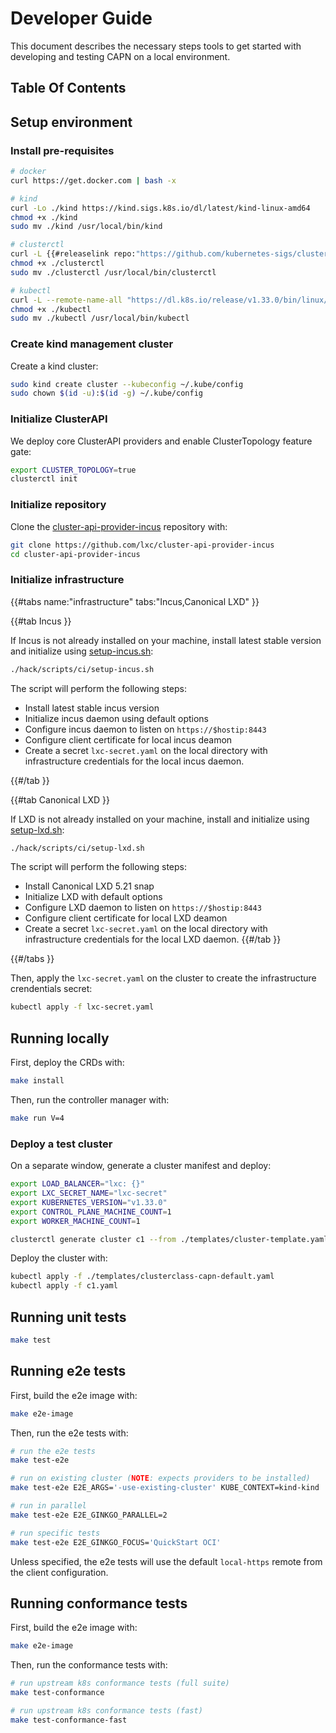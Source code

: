 # Developer Guide

This document describes the necessary steps tools to get started with developing and testing CAPN on a local environment.

## Table Of Contents

<!-- toc -->

## Setup environment

### Install pre-requisites

```bash
# docker
curl https://get.docker.com | bash -x

# kind
curl -Lo ./kind https://kind.sigs.k8s.io/dl/latest/kind-linux-amd64
chmod +x ./kind
sudo mv ./kind /usr/local/bin/kind

# clusterctl
curl -L {{#releaselink repo:"https://github.com/kubernetes-sigs/cluster-api" gomodule:"sigs.k8s.io/cluster-api" asset:"clusterctl-linux-amd64" version:"1.10.x" }} -o clusterctl
chmod +x ./clusterctl
sudo mv ./clusterctl /usr/local/bin/clusterctl

# kubectl
curl -L --remote-name-all "https://dl.k8s.io/release/v1.33.0/bin/linux/amd64/kubectl" -o ./kubectl
chmod +x ./kubectl
sudo mv ./kubectl /usr/local/bin/kubectl
```

### Create kind management cluster

Create a kind cluster:

```bash
sudo kind create cluster --kubeconfig ~/.kube/config
sudo chown $(id -u):$(id -g) ~/.kube/config
```

### Initialize ClusterAPI

We deploy core ClusterAPI providers and enable ClusterTopology feature gate:

```bash
export CLUSTER_TOPOLOGY=true
clusterctl init
```

### Initialize repository

Clone the [cluster-api-provider-incus](https://github.com/lxc/cluster-api-provider-incus) repository with:

```bash
git clone https://github.com/lxc/cluster-api-provider-incus
cd cluster-api-provider-incus
```

### Initialize infrastructure

{{#tabs name:"infrastructure" tabs:"Incus,Canonical LXD" }}

{{#tab Incus }}

If Incus is not already installed on your machine, install latest stable version and initialize using [setup-incus.sh](https://github.com/lxc/cluster-api-provider-incus/blob/main/hack/scripts/ci/setup-incus.sh):

```bash
./hack/scripts/ci/setup-incus.sh
```

The script will perform the following steps:

- Install latest stable incus version
- Initialize incus daemon using default options
- Configure incus daemon to listen on `https://$hostip:8443`
- Configure client certificate for local incus deamon
- Create a secret `lxc-secret.yaml` on the local directory with infrastructure credentials for the local incus daemon.

{{#/tab }}

{{#tab Canonical LXD }}

If LXD is not already installed on your machine, install and initialize using [setup-lxd.sh](https://github.com/lxc/cluster-api-provider-incus/blob/main/hack/scripts/ci/setup-lxd.sh):

```bash
./hack/scripts/ci/setup-lxd.sh
```

The script will perform the following steps:

- Install Canonical LXD 5.21 snap
- Initialize LXD with default options
- Configure LXD daemon to listen on `https://$hostip:8443`
- Configure client certificate for local LXD deamon
- Create a secret `lxc-secret.yaml` on the local directory with infrastructure credentials for the local LXD daemon.
{{#/tab }}

{{#/tabs }}

Then, apply the `lxc-secret.yaml` on the cluster to create the infrastructure crendentials secret:

```bash
kubectl apply -f lxc-secret.yaml
```

## Running locally

First, deploy the CRDs with:

```bash
make install
```

Then, run the controller manager with:

```bash
make run V=4
```

### Deploy a test cluster

On a separate window, generate a cluster manifest and deploy:

```bash
export LOAD_BALANCER="lxc: {}"
export LXC_SECRET_NAME="lxc-secret"
export KUBERNETES_VERSION="v1.33.0"
export CONTROL_PLANE_MACHINE_COUNT=1
export WORKER_MACHINE_COUNT=1

clusterctl generate cluster c1 --from ./templates/cluster-template.yaml > c1.yaml
```

Deploy the cluster with:

```bash
kubectl apply -f ./templates/clusterclass-capn-default.yaml
kubectl apply -f c1.yaml
```

## Running unit tests

```bash
make test
```

## Running e2e tests

First, build the e2e image with:

```bash
make e2e-image
```

Then, run the e2e tests with:

```bash
# run the e2e tests
make test-e2e

# run on existing cluster (NOTE: expects providers to be installed)
make test-e2e E2E_ARGS='-use-existing-cluster' KUBE_CONTEXT=kind-kind

# run in parallel
make test-e2e E2E_GINKGO_PARALLEL=2

# run specific tests
make test-e2e E2E_GINKGO_FOCUS='QuickStart OCI'
```

Unless specified, the e2e tests will use the default `local-https` remote from the client configuration.

## Running conformance tests

First, build the e2e image with:

```bash
make e2e-image
```

Then, run the conformance tests with:

```bash
# run upstream k8s conformance tests (full suite)
make test-conformance

# run upstream k8s conformance tests (fast)
make test-conformance-fast
```
